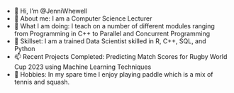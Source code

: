 - 👋 Hi, I’m @JenniWhewell
- 👀 About me: I am a Computer Science Lecturer
- 🌱 What I am doing: I teach on a number of different modules ranging from Programming in C++ to Parallel and Concurrent Programming
- 💞️ Skillset: I am a trained Data Scientist skilled in R, C++, SQL, and Python
- 📫 Recent Projects Completed: Predicting Match Scores for Rugby World Cup 2023 using Machine Learning Techniques
- 🌱 Hobbies: In my spare time I enjoy playing paddle which is a mix of tennis and squash.

<!---
JenniWhewell/JenniWhewell is a ✨ special ✨ repository because its `README.md` (this file) appears on your GitHub profile.
You can click the Preview link to take a look at your changes.
--->
